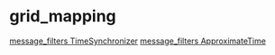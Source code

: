 # grid_mapping

[message_filters TimeSynchronizer](https://answers.ros.org/question/366440/ros-2-message_filters-timesynchronizer-minimal-example-does-not-reach-callback-function/)
[message_filters ApproximateTime](https://qiita.com/porizou1/items/edd69a84bc8f47db42c2)